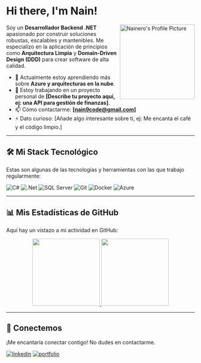 # Hi there, I'm Nain!

<a href="https://www.linkedin.com/in/aitor-nain-mendoza-vallejo/">
  <img align="right" alt="Nainero's Profile Picture" width="200px" src="https://avatars.githubusercontent.com/u/108929639?v=4" />
</a>

Soy un **Desarrollador Backend .NET** apasionado por construir soluciones robustas, escalables y mantenibles. Me especializo en la aplicación de principios como **Arquitectura Limpia** y **Domain-Driven Design (DDD)** para crear software de alta calidad.

- 🌱 Actualmente estoy aprendiendo más sobre **Azure y arquitecturas en la nube**.
- 🔭 Estoy trabajando en un proyecto personal de **[Describe tu proyecto aquí, ej: una API para gestión de finanzas]**.
- 📫 Cómo contactarme: **[nain9code@gmail.com]**
- ⚡ Dato curioso: [Añade algo interesante sobre ti, ej: Me encanta el café y el código limpio.]

---

## 🛠️ Mi Stack Tecnológico

Estas son algunas de las tecnologías y herramientas con las que trabajo regularmente:

![C#](https://img.shields.io/badge/c%23-%23239120.svg?style=for-the-badge&logo=c-sharp&logoColor=white)
![.Net](https://img.shields.io/badge/.NET-5C2D91?style=for-the-badge&logo=.net&logoColor=white)
![SQL Server](https://img.shields.io/badge/Microsoft%20SQL%20Server-CC2927?style=for-the-badge&logo=microsoft%20sql%20server&logoColor=white)
![Git](https://img.shields.io/badge/git-%23F05033.svg?style=for-the-badge&logo=git&logoColor=white)
![Docker](https://img.shields.io/badge/docker-%230db7ed.svg?style=for-the-badge&logo=docker&logoColor=white)
![Azure](https://img.shields.io/badge/azure-%230078D4.svg?style=for-the-badge&logo=microsoft%20azure&logoColor=white)

---

## 📊 Mis Estadísticas de GitHub

Aquí hay un vistazo a mi actividad en GitHub:

<p align="center">
  <a href="https://github.com/NainrDev">
    <img height="180em" src="https://github-readme-stats.vercel.app/api?username=NainrDev&show_icons=true&theme=dracula&include_all_commits=true&count_private=true"/>
    <img height="180em" src="https://github-readme-stats.vercel.app/api/top-langs/?username=NainrDev&layout=compact&langs_count=8&theme=dracula"/>
  </a>
</p>

---

## 🔗 Conectemos

¡Me encantaría conectar contigo! No dudes en contactarme.

[![linkedin](https://img.shields.io/badge/linkedin-0A66C2?style=for-the-badge&logo=linkedin&logoColor=white)](https://www.linkedin.com/in/aitor-nain-mendoza-vallejo/)
[![portfolio](https://img.shields.io/badge/mi_portfolio-000?style=for-the-badge&logo=ko-fi&logoColor=white)](https://nain9dev.github.io/)
